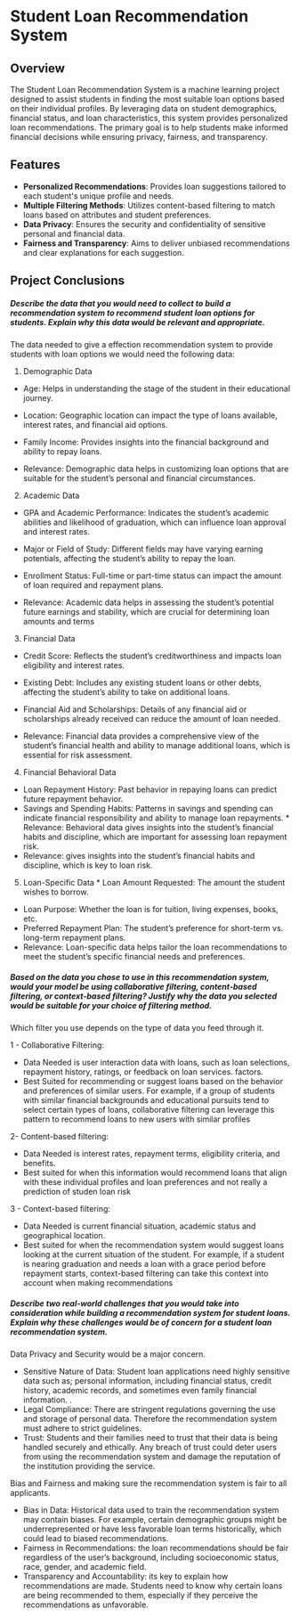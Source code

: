 # Student Loan Recommendation System

## Overview

The Student Loan Recommendation System is a machine learning project designed to assist students in finding the most suitable loan options based on their individual profiles. By leveraging data on student demographics, financial status, and loan characteristics, this system provides personalized loan recommendations. The primary goal is to help students make informed financial decisions while ensuring privacy, fairness, and transparency.

## Features

- **Personalized Recommendations**: Provides loan suggestions tailored to each student's unique profile and needs.
- **Multiple Filtering Methods**: Utilizes content-based filtering to match loans based on attributes and student preferences.
- **Data Privacy**: Ensures the security and confidentiality of sensitive personal and financial data.
- **Fairness and Transparency**: Aims to deliver unbiased recommendations and clear explanations for each suggestion.

## Project Conclusions

##### Describe the data that you would need to collect to build a recommendation system to recommend student loan options for students. Explain why this data would be relevant and appropriate.

The data needed to give a effection recommendation system to provide students with loan options we would need the following data:

1. Demographic Data
* Age: Helps in understanding the stage of the student in their educational journey.
* Location: Geographic location can impact the type of loans available, interest rates, and financial aid options.
* Family Income: Provides insights into the financial background and ability to repay loans.

* Relevance: Demographic data helps in customizing loan options that are suitable for the student’s personal and financial circumstances.

2. Academic Data
* GPA and Academic Performance: Indicates the student’s academic abilities and likelihood of graduation, which can influence loan approval and interest rates.
* Major or Field of Study: Different fields may have varying earning potentials, affecting the student’s ability to repay the loan.
* Enrollment Status: Full-time or part-time status can impact the amount of loan required and repayment plans.

* Relevance: Academic data helps in assessing the student’s potential future earnings and stability, which are crucial for determining loan amounts and terms

3. Financial Data
* Credit Score: Reflects the student’s creditworthiness and impacts loan eligibility and interest rates.
* Existing Debt: Includes any existing student loans or other debts, affecting the student’s ability to take on additional loans.
* Financial Aid and Scholarships: Details of any financial aid or scholarships already received can reduce the amount of loan needed.                       

* Relevance: Financial data provides a comprehensive view of the student’s financial health and ability to manage additional loans, which is essential for risk assessment.

4. Financial Behavioral Data
* Loan Repayment History: Past behavior in repaying loans can predict future repayment behavior.
* Savings and Spending Habits: Patterns in savings and spending can indicate financial responsibility and ability to manage loan repayments.                     * Relevance: Behavioral data gives insights into the student’s financial habits and discipline, which are important for assessing loan repayment risk.
* Relevance: gives insights into the student’s financial habits and discipline, which is key to loan risk.
5. Loan-Specific Data                                          * Loan Amount Requested: The amount the student wishes to borrow.
* Loan Purpose: Whether the loan is for tuition, living expenses, books, etc.
* Preferred Repayment Plan: The student’s preference for short-term vs. long-term repayment plans.           
* Relevance: Loan-specific data helps tailor the loan recommendations to meet the student’s specific financial needs and preferences.

##### Based on the data you chose to use in this recommendation system, would your model be using collaborative filtering, content-based filtering, or context-based filtering? Justify why the data you selected would be suitable for your choice of filtering method.

Which filter you use depends on the type of data you feed through it.

1 - Collaborative Filtering:
* Data Needed is user interaction data with loans, such as loan selections, repayment history, ratings, or feedback on loan services. factors.
* Best Suited for recommending or suggest loans based on the behavior and preferences of similar users. For example, if a group of students with similar financial backgrounds and educational pursuits tend to select certain types of loans, collaborative filtering can leverage this pattern to recommend loans to new users with similar profiles

2- Content-based filtering:
* Data Needed is interest rates, repayment terms, eligibility criteria, and benefits.
* Best suited for when this information would recommend loans that align with these individual profiles and loan preferences and not really a prediction of studen loan risk

3 - Context-based filtering:
* Data Needed is current financial situation, academic status and geographical location.
* Best suited for when the recommendation system would suggest loans looking at the current situation of the student. For example, if a student is nearing graduation and needs a loan with a grace period before repayment starts, context-based filtering can take this context into account when making recommendations

##### Describe two real-world challenges that you would take into consideration while building a recommendation system for student loans. Explain why these challenges would be of concern for a student loan recommendation system.

Data Privacy and Security would be a major concern.
* Sensitive Nature of Data: Student loan applications need highly sensitive data such as; personal information, including financial status, credit history, academic records, and sometimes even family financial information. .
* Legal Compliance: There are stringent regulations governing the use and storage of personal data. Therefore the recommendation system must adhere to strict guidelines.
* Trust: Students and their families need to trust that their data is being handled securely and ethically. Any breach of trust could deter users from using the recommendation system and damage the reputation of the institution providing the service.

Bias and Fairness and making sure the recommendation system is fair to all applicants.

* Bias in Data: Historical data used to train the recommendation system may contain biases. For example, certain demographic groups might be underrepresented or have less favorable loan terms historically, which could lead to biased recommendations.
* Fairness in Recommendations: the loan recommendations should be fair regardless of the user’s background, including socioeconomic status, race, gender, and academic field.
* Transparency and Accountability: its key to explain how recommendations are made. Students need to know why certain loans are being recommended to them, especially if they perceive the recommendations as unfavorable.
